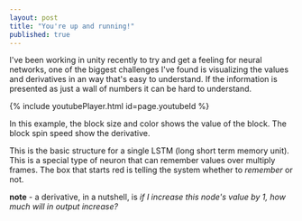 ```yaml
---
layout: post
title: "You're up and running!"
published: true
---
```


I've been working in unity recently to try and get a feeling for neural networks, one of the biggest challenges I've found is visualizing the values and derivatives in an way that's easy to understand. If the information is presented as just a wall of numbers it can be hard to understand.

{% include youtubePlayer.html id=page.youtubeId %}

In this example, the block size and color shows the value of the block. The block spin speed show the derivative. 

This is the basic structure for a single LSTM (long short term memory unit). This is a special type of neuron that can remember values over multiply frames. The box that starts red is telling the system whether to _remember_ or not.

**note** - a derivative, in a nutshell, is _if I increase this node's value by 1, how much will in output increase?_
